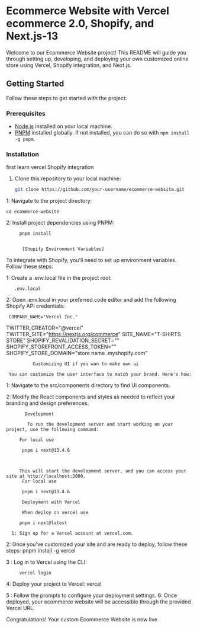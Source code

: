 # Ecommerce Website with Vercel ecommerce 2.0, Shopify, and Next.js-13

Welcome to our Ecommerce Website project! This README will guide you through setting up, developing, and deploying your own customized online store using Vercel, Shopify integration, and Next.js.

## Getting Started

Follow these steps to get started with the project:

### Prerequisites

- [Node.js](https://nodejs.org/) installed on your local machine.
- [PNPM](https://pnpm.io/) installed globally. If not installed, you can do so with `npm install -g pnpm`.

### Installation

first learn vercel  Shopify integration 

1. Clone this repository to your local machine:

   ```bash
   git clone https://github.com/your-username/ecommerce-website.git

1: Navigate to the project directory:
    
    cd ecommerce-website

2: Install project dependencies using PNPM:

         pnpm install  


          [Shopify Environment Variables]
To integrate with Shopify, you'll need to set up environment variables. Follow these steps:

1: Create a .env.local file in the project root:
       
       .env.local

 2: Open .env.local in your preferred code editor and add the following Shopify API credentials:

     COMPANY_NAME="Vercel Inc."
TWITTER_CREATOR="@vercel"
TWITTER_SITE="https://nextjs.org/commerce"
SITE_NAME="T-SHIRTS STORE"
SHOPIFY_REVALIDATION_SECRET=""
SHOPIFY_STOREFRONT_ACCESS_TOKEN=""
SHOPIFY_STORE_DOMAIN="store name .myshopify.com" 

              Customizing UI if you wan to make own ui 

     You can customize the user interface to match your brand. Here's how:

  1: Navigate to the src/components directory to find UI components.

  2: Modify the React components and styles as needed to reflect your branding and design preferences.

           Development

            To run the development server and start working on your project, use the following command:

         For local use

          pnpm i next@13.4.6

         

         This will start the development server, and you can access your site at http://localhost:3000.
          For local use

          pnpm i next@13.4.6

          Deployment with Vercel

          When deploy on vercel use
        
         pnpm i next@latest

      1: Sign up for a Vercel account at vercel.com.

2: Once you've customized your site and are ready to deploy, follow these steps:
    pnpm install -g vercel

  3 :   Log in to Vercel using the CLI:
         
         vercel login
   4: Deploy your project to Vercel:
          vercel

5 : Follow the prompts to configure your deployment settings.
6: Once deployed, your ecommerce website will be accessible through the provided Vercel URL.

Congratulations! Your custom Ecommerce Website is now live.